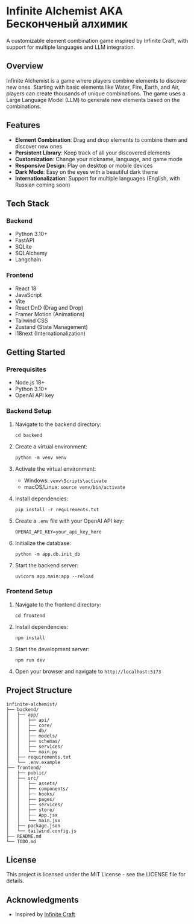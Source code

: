 # Infinite Alchemist AKA Бесконченый алхимик

A customizable element combination game inspired by Infinite Craft, with support for multiple languages and LLM integration.

## Overview

Infinite Alchemist is a game where players combine elements to discover new ones. Starting with basic elements like Water, Fire, Earth, and Air, players can create thousands of unique combinations. The game uses a Large Language Model (LLM) to generate new elements based on the combinations.

## Features

- **Element Combination**: Drag and drop elements to combine them and discover new ones
- **Persistent Library**: Keep track of all your discovered elements
- **Customization**: Change your nickname, language, and game mode
- **Responsive Design**: Play on desktop or mobile devices
- **Dark Mode**: Easy on the eyes with a beautiful dark theme
- **Internationalization**: Support for multiple languages (English, with Russian coming soon)

## Tech Stack

### Backend
- Python 3.10+
- FastAPI
- SQLite
- SQLAlchemy
- Langchain

### Frontend
- React 18
- JavaScript
- Vite
- React DnD (Drag and Drop)
- Framer Motion (Animations)
- Tailwind CSS
- Zustand (State Management)
- i18next (Internationalization)

## Getting Started

### Prerequisites
- Node.js 18+
- Python 3.10+
- OpenAI API key

### Backend Setup
1. Navigate to the backend directory:
   ```
   cd backend
   ```

2. Create a virtual environment:
   ```
   python -m venv venv
   ```

3. Activate the virtual environment:
   - Windows: `venv\Scripts\activate`
   - macOS/Linux: `source venv/bin/activate`

4. Install dependencies:
   ```
   pip install -r requirements.txt
   ```

5. Create a `.env` file with your OpenAI API key:
   ```
   OPENAI_API_KEY=your_api_key_here
   ```

6. Initialize the database:
   ```
   python -m app.db.init_db
   ```

7. Start the backend server:
   ```
   uvicorn app.main:app --reload
   ```

### Frontend Setup
1. Navigate to the frontend directory:
   ```
   cd frontend
   ```

2. Install dependencies:
   ```
   npm install
   ```

3. Start the development server:
   ```
   npm run dev
   ```

4. Open your browser and navigate to `http://localhost:5173`

## Project Structure

```
infinite-alchemist/
├── backend/
│   ├── app/
│   │   ├── api/
│   │   ├── core/
│   │   ├── db/
│   │   ├── models/
│   │   ├── schemas/
│   │   ├── services/
│   │   └── main.py
│   ├── requirements.txt
│   └── .env.example
├── frontend/
│   ├── public/
│   ├── src/
│   │   ├── assets/
│   │   ├── components/
│   │   ├── hooks/
│   │   ├── pages/
│   │   ├── services/
│   │   ├── store/
│   │   ├── App.jsx
│   │   └── main.jsx
│   ├── package.json
│   └── tailwind.config.js
├── README.md
└── TODO.md
```

## License

This project is licensed under the MIT License - see the LICENSE file for details.

## Acknowledgments

- Inspired by [Infinite Craft](https://neal.fun/infinite-craft/)
